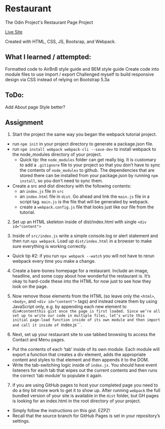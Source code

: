 # Restaurant
The Odin Project's Restaurant Page Project

[Live Site](https://restaurant.jakebenz.dev/)

Created with HTML, CSS, JS, Bootsrap, and Webpack.

## What I learned / attempted:
Formatted code to AirBnB style guide and BEM style guide
Create code into module files to use import / export
Challenged myself to build responsive design via CSS instead of relying on Bootstrap 5.3a

## ToDo:
Add About page
Style better?
 
## Assignment
1) Start the project the same way you began the webpack tutorial project.
  - run ```npm init``` in your project directory to generate a package.json file.
  - run ```npm install webpack webpack-cli --save-dev``` to install webpack to the node_modules directory of your project.
    * Quick tip: the ```node_modules``` folder can get really big. It is customary to add a ```.gitignore``` file to your project so that you don’t have to sync the contents of ```node_modules``` to github. The dependencies that are stored there can be installed from your package.json by running ```npm install```, so you don’t need to sync them.
  - Create a src and dist directory with the following contents:
    * an ```index.js``` file in ```src```
    * an ```index.html``` file in ```dist```. Go ahead and link the ```main.js``` file in a script tag. ```main.js``` is the file that will be generated by webpack.
    * create a ```webpack.config.js``` file that looks just like our file from the tutorial.

2) Set up an HTML skeleton inside of dist/index.html with single ```<div id="content">```

3) Inside of ```src/index.js``` write a simple console.log or alert statement and then run ```npx webpack```. Load up ```dist/index.html``` in a browser to make sure everything is working correctly.
  - Quick tip #2: if you run ```npx webpack --watch``` you will not have to rerun webpack every time you make a change.
  
4) Create a bare-bones homepage for a restaurant. Include an image, headline, and some copy about how wonderful the restaurant is. It’s okay to hard-code these into the HTML for now just to see how they look on the page.

5) Now remove those elements from the HTML (so leave only the ```<html>```, ```<body>```, and ```<div id="content">``` tags) and instead create them by using JavaScript only, e.g. by appending each new element to ```div#contentthis gist once the page is first loaded. Since we’re all set up to write our code in multiple files, let’s write this initial page-load function inside of its own module and then import and call it inside of ```index.js```.

6) Next, set up your restaurant site to use tabbed browsing to access the Contact and Menu pages.
  - Put the contents of each ‘tab’ inside of its own module. Each module will export a function that creates a div element, adds the appropriate content and styles to that element and then appends it to the DOM.
  - Write the tab-switching logic inside of ```index.js```. You should have event listeners for each tab that wipes out the current contents and then runs the correct ‘tab module’ to populate it again.

7) If you are using GitHub pages to host your completed page you need to do a tiny bit more work to get it to show up. After running ```webpack``` the full bundled version of your site is available in the ```dist``` folder, but GH pages is looking for an index.html in the root directory of your project.
  - Simply follow the instructions on this gist. EZPZ!
  - Recall that the source branch for GitHub Pages is set in your repository’s settings.

